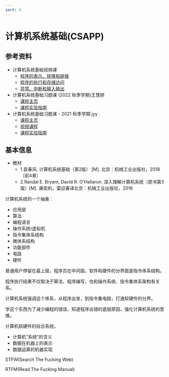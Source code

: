```yaml
---
sort: 4
---
```

# 计算机系统基础(CSAPP)

## 参考资料

- 计算机系统基础视频课
  - [程序的表示、转换和链接](https://www.bilibili.com/video/BV1kE411X7S5)
  - [程序的执行和存储访问](https://www.bilibili.com/video/BV1rE41127Re)
  - [异常、中断和输入输出](https://www.bilibili.com/video/BV1jE411874k)
- 计算机系统基础习题课 (2022 秋季学期)王慧妍
  - [课程主页](http://why.ink:8080/ICS/2022/)
  - [课程实验指南](https://nju-projectn.github.io/ics-pa-gitbook/ics2022/index.html)
- 计算机系统基础习题课 - 2021 秋季学期 jyy
  - [课程主页](http://jyywiki.cn/ICS/2021/)
  - [视频课程](https://www.bilibili.com/video/BV1qa4y1j7xk)
  - [课程实验指南](https://nju-projectn.github.io/ics-pa-gitbook/ics2021/PA0.html)


## 基本信息

- 教材
  - 1.袁春风. 计算机系统基础（第2版） [M]. 北京：机械工业出版社，2018 （前4章）
  - 2.Randal E. Bryant, David R. O'Hallaron. 深入理解计算机系统（原书第3版）[M]. 龚奕利，雷迎春译北京：机械工业出版社，2016

计算机系统的一个抽象：
- 应用层
- 算法
- 编程语言
- 操作系统/虚拟机
- 指令集体系结构
- 微体系结构
- 功能部件
- 电路
- 硬件


普通用户停留在最上层，程序员在中间层。软件和硬件的分界面是指令体系结构。

程序执行结果不仅取决于算法、程序编写，也和操作系统、指令集体系架构有关系。

计算机系统强调这个体系，从程序出发，到指令集电路，打通软硬件的分界。

学这个东西为了减少编程的错误，知道程序出错的底层原因，强化计算机系统的思维。


计算机软硬件的综合系统。

- 计算机“系统”的含义
- 数据在机器上的表示
- 数据运算的机器实现

STFW(Search The Fucking Web)

RTFM(Read The Fucking Manual)
